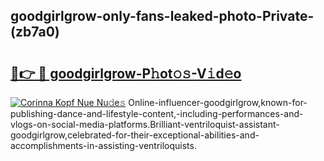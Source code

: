 ## goodgirlgrow-only-fans​-leaked-photo​-Private-(zb7a0)


# <h2><a href="https://mediaupload.pro?title=goodgirlgrow&ref=git">🔗👉 🔴 goodgirlgrow-P𝚑ot𝚘𝚜-V𝚒d𝚎o</a></h2>

[![Corinna Kopf Nue Nu𝚍e𝚜](https://i.imgur.com/0qMVB7G.gif)](https://mediaupload.pro?title=goodgirlgrow&ref=git)
Online-influencer-goodgirlgrow,known-for-publishing-dance-and-lifestyle-content,-including-performances-and-vlogs-on-social-media-platforms.Brilliant-ventriloquist-assistant-goodgirlgrow,celebrated-for-their-exceptional-abilities-and-accomplishments-in-assisting-ventriloquists.  